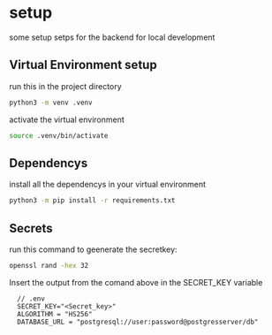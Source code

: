# setup 
 some setup setps for the backend for local development



## Virtual Environment setup
run this in the project directory
```bash
python3 -m venv .venv
```
activate the virtual environment
```bash
source .venv/bin/activate
```

## Dependencys

install all the dependencys in your virtual environment
```bash
python3 -m pip install -r requirements.txt

```


## Secrets
  
run this command to geenerate the secretkey:

```bash
openssl rand -hex 32

```
 Insert the output from the comand above in the SECRET_KEY variable
```
  // .env
  SECRET_KEY="<Secret_key>"
  ALGORITHM = "HS256"
  DATABASE_URL = "postgresql://user:password@postgresserver/db"
```
